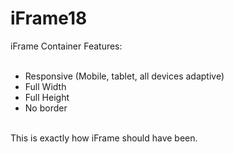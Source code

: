 # iFrame18
iFrame Container
Features:<br />
<br />
<ul>
<li>Responsive (Mobile, tablet, all devices adaptive)</li>
<li>Full Width</li>
<li>Full Height</li>
<li>No border</li>
</ul>
<br />
This is exactly how iFrame should have been.
